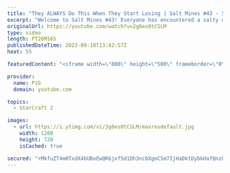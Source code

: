 ```yaml
---
title: "They ALWAYS Do This When They Start Losing | Salt Mines #43 - StarCraft 2"
excerpt: "Welcome to Salt Mines #43! Everyone has encountered a salty or BM opponent on the StarCraft ladder before. Send in your funniest, saltiest replays to RateMyStarCraft@gmail.com with “Salt Mines” in the title + in the body of the email add your IGN & Rank & Why you think your opponent got salty.   Binge"
originalUrl: https://youtube.com/watch?v=2g8es0tCSLM
type: video
length: PT26M16S
publishedDateTime: 2023-09-18T13:42:57Z
heat: 55

featuredContent: "<iframe width=\"800\" height=\"500\" frameborder=\"0\" src=\"https://www.youtube.com/embed/2g8es0tCSLM\" allow=\"accelerometer; autoplay; encrypted-media; gyroscope; picture-in-picture\" allowfullscreen></iframe>"

provider:
  name: PiG
  domain: youtube.com

topics:
  - StarCraft 2

images:
  - url: https://i.ytimg.com/vi/2g8es0tCSLM/maxresdefault.jpg
    width: 1280
    height: 720
    isCached: true

secured: "rMkfuZT4m0TxdX4bUBoEwQR6jxf5d1Dh3ncbXgoCSm7IjHaDktDybkHafQnzQn30wcXMW+BgUAcQD460w8/LH5EKMCWn0aFXzZVbKTipB7zwImThjnpY14ybVwzNw7Vd8SAcELWU241ntcyVMxSXPDesbVvH4jfZXuRu9PcsEsBjUojTijXKZb2H8uhJ55hegEgJuaO2LPqVys6XjDd3aDTe+CzL6DyPJc03t9nZXerDnobCGVLNvGya9f3lcJwNO5X7/B+utjoJ0ZL3PivQsMDk2izw9WNhIbw/VSGRWNw6YGt7S3UCBTtpyQgr8wiYyRNznwxHGZL44cJV1BqqxA/27F3YxmKBTsbZN7FdVCdhMu6c/URYXABDCw/r4Jl2v/NkqLvNDRqCs8oEDNt2tddLMyzBkKZGAfK9kJ4cKTs=;p45ILsuXW42LYPgL2/b9Yg=="
---
```


